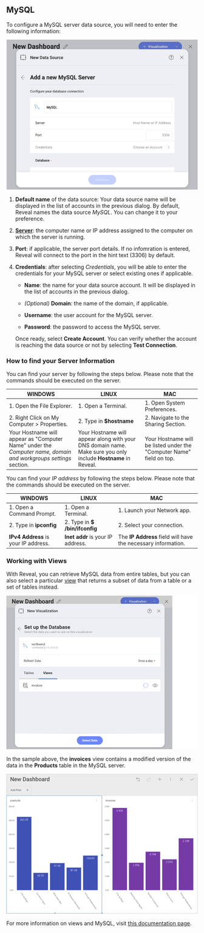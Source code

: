 ## MySQL

To configure a MySQL server data source, you will need to enter the
following information:

![Enter MySQL Server Details dialog](images/enter-mySQL-server-details.png)

1.  **Default name** of the data source: Your data source name will be displayed in the list of accounts in the previous dialog. By default, Reveal names the data source *MySQL*. You can change it to your preference.


2. [**Server**](#how-to-find-server): the computer name or IP address
    assigned to the computer on which the server is running.

3.  **Port**: if applicable, the server port details. If no infomration
    is entered, Reveal will connect to the port in the hint text (3306)
    by default.

4.  **Credentials**: after selecting *Credentials*, you will be able to
    enter the credentials for your MySQL server or select existing ones
    if applicable.

      - **Name**: the name for your data source account. It will be
        displayed in the list of accounts in the previous dialog.

      - *(Optional)* **Domain**: the name of the domain, if applicable.

      - **Username**: the user account for the MySQL server.

      - **Password**: the password to access the MySQL server.

    Once ready, select **Create Account**. You can verify whether the
    account is reaching the data source or not by selecting **Test
    Connection**.

<a name='how-to-find-server'></a>
### How to find your Server Information

You can find your server by following the steps below. Please note that
the commands should be executed on the server.

| WINDOWS                                                                                                         | LINUX                                                                                                         | MAC                                                                  |
| --------------------------------------------------------------------------------------------------------------- | ------------------------------------------------------------------------------------------------------------- | -------------------------------------------------------------------- |
| 1\. Open the File Explorer.                                                                                     | 1\. Open a Terminal.                                                                                          | 1\. Open System Preferences.                                         |
| 2\. Right Click on My Computer \> Properties.                                                                   | 2\. Type in **$hostname**                                                                                     | 2\. Navigate to the Sharing Section.                                 |
| Your Hostname will appear as "Computer Name" under the *Computer name, domain and workgroups settings* section. | Your Hostname will appear along with your DNS domain name. Make sure you only include **Hostname** in Reveal. | Your Hostname will be listed under the "Computer Name" field on top. |

You can find your *IP address* by following the steps below. Please note
that the commands should be executed on the server.

| WINDOWS                              | LINUX                             | MAC                                                           |
| ------------------------------------ | --------------------------------- | ------------------------------------------------------------- |
| 1\. Open a Command Prompt.           | 1\. Open a Terminal.              | 1\. Launch your Network app.                                  |
| 2\. Type in **ipconfig**             | 2\. Type in **$ /bin/ifconfig**   | 2\. Select your connection.                                   |
| **IPv4 Address** is your IP address. | **Inet addr** is your IP address. | The **IP Address** field will have the necessary information. |

### Working with Views

With Reveal, you can retrieve MySQL data from entire tables, but you can
also select a particular
[view](https://dev.mysql.com/doc/refman/8.0/en/stored-programs-views.html)
that returns a subset of data from a table or a set of tables instead.

![MySQL Views section](images/MySQL-views.png)

In the sample above, the **invoices** view contains a modified version
of the data in the **Products** table in the MySQL server.

![Sample dashboard using MySQL invoices view data](images/invoices-MySQL-view-sample.png)

For more information on views and MySQL, visit [this documentation page](https://dev.mysql.com/doc/refman/8.0/en/stored-programs-views.html).
